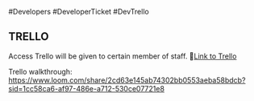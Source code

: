#Developers #DeveloperTicket #DevTrello
## TRELLO
Access Trello will be given to certain member of staff. 
📑[Link to Trello](https://trello.com/b/CwyIDn1n/viper-roleplay)

Trello walkthrough:
https://www.loom.com/share/2cd63e145ab74302bb0553aeba58bdcb?sid=1cc58ca6-af97-486e-a712-530ce07721e8